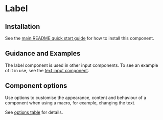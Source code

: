 # Label

## Installation

See the [main README quick start guide](https://github.com/alphagov/moduk-frontend#quick-start) for how to install this component.

## Guidance and Examples

The label component is used in other input components. To see an example of it in use, see the [text input component](https://design-system.service.gov.uk/components/text-input/).

## Component options

Use options to customise the appearance, content and behaviour of a component when using a macro, for example, changing the text.

See [options table](https://design-system.service.gov.uk/components/text-input/#options-text-input-example--label) for details.
